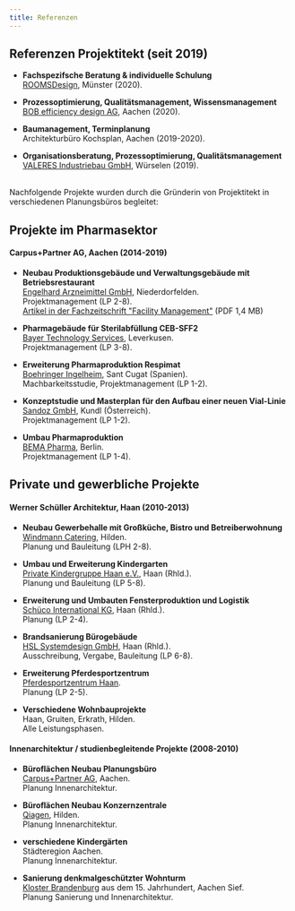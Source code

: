 ```yaml
---
title: Referenzen
---
```



## Referenzen Projektitekt (seit 2019)

- **Fachspezifsche Beratung & individuelle Schulung**<br>
  [ROOMSDesign](https://www.rooms-design.eu), Münster (2020).
  
- **Prozessoptimierung, Qualitätsmanagement, Wissensmanagement**<br>
  [BOB efficiency design AG](http://www.bob-ag.de), Aachen (2020).
  
- **Baumanagement, Terminplanung**<br>
  Architekturbüro Kochsplan, Aachen (2019-2020).
  
- **Organisationsberatung, Prozessoptimierung, Qualitätsmanagement**<br>
  [VALERES Industriebau GmbH](https://www.valeres.de), Würselen (2019).
  

<br>
Nachfolgende Projekte wurden durch die Gründerin von Projektitekt in verschiedenen Planungsbüros begleitet:

## Projekte im Pharmasektor
#### Carpus+Partner AG, Aachen (2014-2019)

- **Neubau Produktionsgebäude und Verwaltungsgebäude mit Betriebsrestaurant** <br>
  [Engelhard Arzneimittel GmbH](https://www.engelhard.de), Niederdorfelden. <br>
  Projektmanagement (LP 2-8).<br>
  [Artikel in der Fachzeitschrift "Facility Management"](/2018_Artikel_Facility_Management.pdf) (PDF 1,4 MB)

- **Pharmagebäude für Sterilabfüllung CEB-SFF2** <br>
  [Bayer Technology Services](https://www.bayer.com), Leverkusen. <br>
  Projektmanagement (LP 3-8).
  
- **Erweiterung Pharmaproduktion Respimat** <br>
  [Boehringer Ingelheim](https://www.boehringer-ingelheim.de), Sant Cugat (Spanien).<br>
  Machbarkeitsstudie, Projektmanagement (LP 1-2).
  
- **Konzeptstudie und Masterplan für den Aufbau einer neuen Vial-Linie**<br>
  [Sandoz GmbH](https://www.sandoz.at), Kundl (Österreich).<br>
  Projektmanagement (LP 1-2).
  
- **Umbau Pharmaproduktion**<br>
  [BEMA Pharma](https://www.bemapharma.com), Berlin.<br>
  Projektmanagement (LP 1-4).


## Private und gewerbliche Projekte
#### Werner Schüller Architektur, Haan (2010-2013)

- **Neubau Gewerbehalle mit Großküche, Bistro und Betreiberwohnung**<br>
  [Windmann Catering](https://www.windmann-catering.de), Hilden.<br>
  Planung und Bauleitung (LPH 2-8).
  
- **Umbau und Erweiterung Kindergarten**<br>
 [Private Kindergruppe Haan e.V.](https://www.privatekindergruppe.de), Haan (Rhld.).<br>
 Planung und Bauleitung (LP 5-8).
 
- **Erweiterung und Umbauten Fensterproduktion und Logistik**<br>
  [Schüco International KG](https://www.schueco.com), Haan (Rhld.).<br>
  Planung (LP 2-4).
  
- **Brandsanierung Bürogebäude**<br>
  [HSL Systemdesign GmbH](https://www.hsl.com), Haan (Rhld.).<br>
  Ausschreibung, Vergabe, Bauleitung (LP 6-8).
  
- **Erweiterung Pferdesportzentrum**<br>
  [Pferdesportzentrum Haan](https://pferdesport-zentrum-haan.de).<br>
  Planung (LP 2-5).
  
- **Verschiedene Wohnbauprojekte**<br>
  Haan, Gruiten, Erkrath, Hilden.<br>
  Alle Leistungsphasen.
  
#### Innenarchitektur / studienbegleitende Projekte (2008-2010)

- **Büroflächen Neubau Planungsbüro**<br>
  [Carpus+Partner AG](https://www.carpus.de), Aachen.<br>
  Planung Innenarchitektur.
  
- **Büroflächen Neubau Konzernzentrale**<br>
  [Qiagen](https://www.qiagen.com/), Hilden.<br>
  Planung Innenarchitektur.
  
- **verschiedene Kindergärten**<br>
  Städteregion Aachen.<br>
  Planung Innenarchitektur.
  
- **Sanierung denkmalgeschützter Wohnturm**<br>
  [Kloster Brandenburg](https://de.wikipedia.org/wiki/Kloster_Brandenburg_(Sief)) aus dem 15. Jahrhundert, Aachen Sief.<br>
  Planung Sanierung und Innenarchitektur.
  
